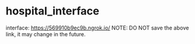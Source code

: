 # hospital_interface

interface: https://569910b9ec9b.ngrok.io/ 
NOTE: DO NOT save the above link, it may change in the future.
